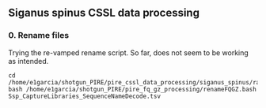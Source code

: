 ## Siganus spinus CSSL data processing

### 0. Rename files

Trying the re-vamped rename script. So far, does not seem to be working as intended.

```
cd /home/e1garcia/shotgun_PIRE/pire_cssl_data_processing/siganus_spinus/raw_fq_capture
bash /home/e1garcia/shotgun_PIRE/pire_fq_gz_processing/renameFQGZ.bash Ssp_CaptureLibraries_SequenceNameDecode.tsv
```
